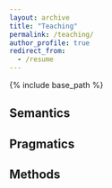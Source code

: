 ```yaml
---
layout: archive
title: "Teaching"
permalink: /teaching/
author_profile: true
redirect_from:
  - /resume
---
```


{% include base_path %}

## Semantics


## Pragmatics


## Methods

